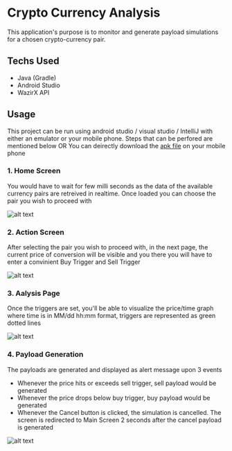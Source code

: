 # Crypto Currency Analysis

This application's purpose is to monitor and generate payload simulations for a chosen crypto-currency pair.


## Techs Used

- Java (Gradle)
- Android Studio
- WazirX API


## Usage

This project can be run using android studio / visual studio / IntelliJ with either an emulator or your mobile phone. Steps that can be perfored are mentioned below
OR
You can deirectly download the [apk file](https://github.com/AnnachiPSP/CurrencyPairAnalysis/blob/master/app-currencyPair.apk) on your mobile phone 

### 1. Home Screen

You would have to wait for few milli seconds as the data of the available currency pairs are retreived in realtime. Once loaded you can choose the pair you wish to proceed with

![alt text](https://github.com/AnnachiPSP/CurrencyPairAnalysis/blob/master/img/home_screen.jpg)

### 2. Action Screen

After selecting the pair you wish to proceed with, in the next page, the current price of conversion will be visible and you there you will have to enter a convinient Buy Trigger and Sell Trigger

![alt text](https://github.com/AnnachiPSP/CurrencyPairAnalysis/blob/master/img/action_page.jpg)

### 3. Aalysis Page

Once the triggers are set, you'll be able to visualize the price/time graph where time is in MM/dd hh:mm format, triggers are represented as green dotted lines

![alt text](https://github.com/AnnachiPSP/CurrencyPairAnalysis/blob/master/img/analysis_page.jpg)

### 4. Payload Generation

The payloads are generated and displayed as alert message upon 3 events

- Whenever the price hits or exceeds sell trigger, sell payload would be generated
- Whenever the price drops below buy trigger, buy payload would be generated
- Whenever the Cancel button is clicked, the simulation is cancelled. The screen is redirected to Main Screen 2 seconds after the cancel payload is generated

![alt text](https://github.com/AnnachiPSP/CurrencyPairAnalysis/blob/master/img/payload.jpg)
